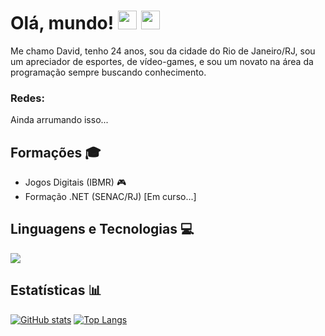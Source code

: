 # Olá, mundo! <img src="https://media.giphy.com/media/hvRJCLFzcasrR4ia7z/giphy.gif" width="30px"/> <img src="https://media.giphy.com/media/yo1whaKkz38ME/giphy.gif" width="30px"/>
Me chamo David, tenho 24 anos, sou da cidade do Rio de Janeiro/RJ, sou um apreciador de esportes, de vídeo-games, e sou um novato na área da programação sempre buscando conhecimento.

### Redes:
<div>
  <p>Ainda arrumando isso...</p>
  <!-- <a href="#" target="_blank"><img src="https://img.shields.io/badge/-LinkedIn-%230077B5?style=for-the-badge&logo=linkedin&logoColor=white" target="_blank"></a>
  <a href="#" target="_blank"><img src="https://img.shields.io/badge/-Instagram-%23E4405F?style=for-the-badge&logo=instagram&logoColor=white" target="_blank"></a> -->
</div>

## Formações 🎓
- Jogos Digitais (IBMR) 🎮
- Formação .NET (SENAC/RJ) [Em curso...]

## Linguagens e Tecnologias 💻
<div>
  <img src="https://skillicons.dev/icons?i=cpp,cs,js,html,css,dotnet&theme=dark">
</div>

## Estatísticas 📊

[![GitHub stats](https://github-readme-stats.vercel.app/api?username=dbrunxler&show_icons=true&include_all_commits=true&line_height=27&theme=dark)](https://github.com/dbrunxler)
[![Top Langs](https://github-readme-stats.vercel.app/api/top-langs/?username=dbrunxler&theme=dark)](https://github.com/dbrunxler)
